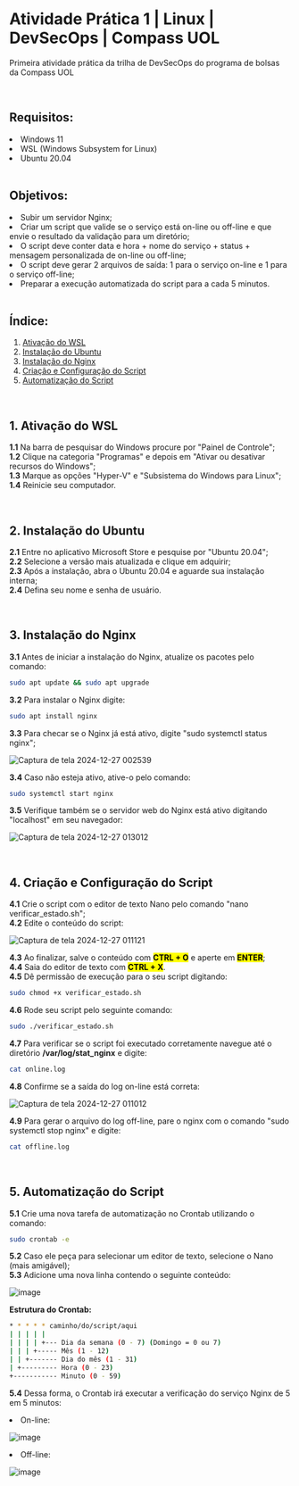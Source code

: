 # Atividade Prática 1 | Linux | DevSecOps | Compass UOL

Primeira atividade prática da trilha de DevSecOps do programa de bolsas da Compass UOL

</br>

## Requisitos:
<li> Windows 11 </li>
<li> WSL (Windows Subsystem for Linux) </li>
<li> Ubuntu 20.04 </li>

</br>

## Objetivos:
<li> Subir um servidor Nginx; </li>
<li> Criar um script que valide se o serviço está on-line ou off-line e que envie o resultado da validação para um diretório; </li>
<li> O script deve conter data e hora + nome do serviço + status + mensagem personalizada de on-line ou off-line; </li>
<li> O script deve gerar 2 arquivos de saída: 1 para o serviço on-line e 1 para o serviço off-line; </li>
<li> Preparar a execução automatizada do script para a cada 5 minutos. </li>

</br>

## Índice:
1. [Ativação do WSL](#1-ativação-do-wsl)
2. [Instalação do Ubuntu](#2-instalação-do-ubuntu)
3. [Instalação do Nginx](#3-instalação-do-nginx)
5. [Criação e Configuração do Script](#4-criação-e-configuração-do-script)
6. [Automatização do Script](#5-automatização-do-script)

</br>

## 1. Ativação do WSL
**1.1** Na barra de pesquisar do Windows procure por "Painel de Controle"; </br>
**1.2** Clique na categoria "Programas" e depois em "Ativar ou desativar recursos do Windows"; </br>
**1.3** Marque as opções "Hyper-V" e "Subsistema do Windows para Linux"; </br>
**1.4** Reinicie seu computador. </br>

</br>

## 2. Instalação do Ubuntu
**2.1** Entre no aplicativo Microsoft Store e pesquise por "Ubuntu 20.04"; </br>
**2.2** Selecione a versão mais atualizada e clique em adquirir; </br>
**2.3** Após a instalação, abra o Ubuntu 20.04 e aguarde sua instalação interna; </br>
**2.4** Defina seu nome e senha de usuário. </br>

</br>

## 3. Instalação do Nginx
**3.1** Antes de iniciar a instalação do Nginx, atualize os pacotes pelo comando:

``` bash
sudo apt update && sudo apt upgrade

```

**3.2** Para instalar o Nginx digite:

``` bash
sudo apt install nginx

```

**3.3** Para checar se o Nginx já está ativo, digite "sudo systemctl status nginx"; </br>

![Captura de tela 2024-12-27 002539](https://github.com/user-attachments/assets/9e421a45-1469-4bb5-8469-3e3d33bc841c)

**3.4** Caso não esteja ativo, ative-o pelo comando:

``` bash
sudo systemctl start nginx

```

**3.5** Verifique também se o servidor web do Nginx está ativo digitando "localhost" em seu navegador:

![Captura de tela 2024-12-27 013012](https://github.com/user-attachments/assets/2bd9b99e-c1e6-4a03-8a45-3fbb49b763ae)

</br>

## 4. Criação e Configuração do Script

**4.1** Crie o script com o editor de texto Nano pelo comando "nano verificar_estado.sh"; </br>
**4.2** Edite o conteúdo do script:

![Captura de tela 2024-12-27 011121](https://github.com/user-attachments/assets/136bc005-5e4e-41d5-8188-4c4e6e43a7fd)

**4.3** Ao finalizar, salve o conteúdo com <mark>**CTRL + O**</mark> e aperte em <mark>**ENTER**</mark>; </br>
**4.4** Saia do editor de texto com <mark>**CTRL + X**</mark>. </br>
**4.5** Dê permissão de execução para o seu script digitando:

``` bash
sudo chmod +x verificar_estado.sh

```

**4.6** Rode seu script pelo seguinte comando:

``` bash
sudo ./verificar_estado.sh

```

**4.7** Para verificar se o script foi executado corretamente navegue até o diretório **/var/log/stat_nginx** e digite:

``` bash
cat online.log
```

**4.8** Confirme se a saída do log on-line está correta:

![Captura de tela 2024-12-27 011012](https://github.com/user-attachments/assets/01be52c9-dd18-48eb-85d6-2f169756d736)

**4.9** Para gerar o arquivo do log off-line, pare o nginx com o comando "sudo systemctl stop nginx" e digite:

``` bash
cat offline.log
```

</br>

## 5. Automatização do Script

**5.1** Crie uma nova tarefa de automatização no Crontab utilizando o comando:

``` bash
sudo crontab -e
```

**5.2** Caso ele peça para selecionar um editor de texto, selecione o Nano (mais amigável); </br>
**5.3** Adicione uma nova linha contendo o seguinte conteúdo:

![image](https://github.com/user-attachments/assets/67ceb498-13e4-4ec2-b9cb-4257a23be7ca)

**Estrutura do Crontab:**

``` bash
* * * * * caminho/do/script/aqui
| | | | |  
| | | | +--- Dia da semana (0 - 7) (Domingo = 0 ou 7)
| | | +----- Mês (1 - 12)
| | +------- Dia do mês (1 - 31)
| +--------- Hora (0 - 23)
+----------- Minuto (0 - 59)
```

**5.4** Dessa forma, o Crontab irá executar a verificação do serviço Nginx de 5 em 5 minutos:

<li>On-line:</li>

![image](https://github.com/user-attachments/assets/78f21416-c3ca-45c6-91d4-fc01d2dab512)

<li>Off-line:</li>

![image](https://github.com/user-attachments/assets/6d0d1581-8edd-4f98-a045-5371654f99ff)






